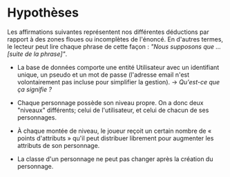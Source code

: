 # Hypothèses
Les affirmations suivantes représentent nos différentes déductions par rapport à des zones floues ou incomplètes de l'énoncé. En d'autres termes, le lecteur peut lire chaque phrase de cette façon : *"Nous supposons que ... [suite de la phrase]"*.

- La base de données comporte une entité Utilisateur avec un identifiant unique, un pseudo et un mot de passe (l'adresse email n'est volontairement pas incluse pour simplifier la gestion). -> *Qu'est-ce que ça signifie ?* 

- Chaque personnage possède son niveau propre. On a donc deux "niveaux" différents; celui de l'utilisateur, et celui de chacun de ses personnages.

- À chaque montée de niveau, le joueur reçoit un certain nombre de « points d'attributs » qu'il peut distribuer librement pour augmenter les attributs de son personnage.

- La classe d'un personnage ne peut pas changer après la création du personnage.
